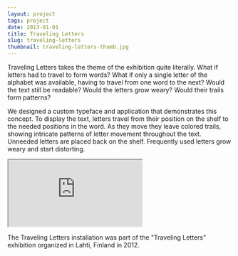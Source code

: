 ```yaml
---
layout: project
tags: project
date: 2013-01-01
title: Traveling Letters
slug: traveling-letters
thumbnail: traveling-letters-thumb.jpg
---
```


Traveling Letters takes the theme of the exhibition quite literally. What if letters had to travel to form words? What if only a single letter of the alphabet was available, having to travel from one word to the next? Would the text still be readable? Would the letters grow weary? Would their trails form patterns?

We designed a custom typeface and application that demonstrates this concept. To display the text, letters travel from their position on the shelf to the needed positions in the word. As they move they leave colored trails, showing intricate patterns of letter movement throughout the text. Unneeded letters are placed back on the shelf. Frequently used letters grow weary and start distorting.

<div class="embed-responsive embed-responsive-16by9">
  <iframe class="embed-responsive-item" src="https://www.youtube.com/embed/-8No-zIvKeY"></iframe>
</div>

The Traveling Letters installation was part of the "Traveling Letters" exhibition organized in Lahti, Finland in 2012.
